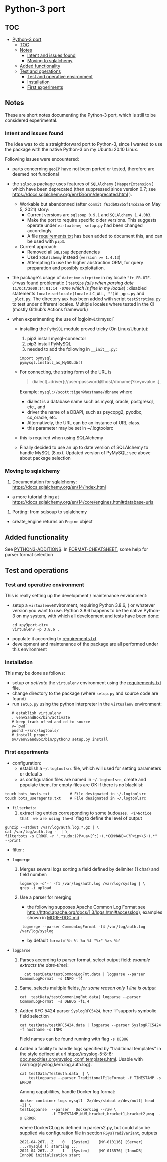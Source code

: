 # Python-3 port

## TOC
<!--TOC-->

- [Python-3 port](#python-3-port)
  - [TOC](#toc)
  - [Notes](#notes)
    - [Intent and issues found](#intent-and-issues-found)
    - [Moving to sqlalchemy](#moving-to-sqlalchemy)
  - [Added functionality](#added-functionality)
  - [Test and operations](#test-and-operations)
    - [Test and operative environment](#test-and-operative-environment)
    - [Installation](#installation)
    - [First experiments](#first-experiments)

<!--TOC-->

## Notes

These are short notes documenting the Python-3 port, which is still to
be considered experimental.

### Intent and issues found

The idea was to do a straightforward port to Python-3, since I wanted to
use the package with the native Python-3 on my Ubuntu 20.10 Linux.

Following issues were encountered:

- parts concerning `geoIP` have not been ported or tested, therefore are deemed
  not functional

- the `sqlsoup` package uses features of `SQLAlchemy`  ( `MapperExtension` ) which have 
  been deprecated (then suppressed since version 0.7; see
  https://docs.sqlalchemy.org/en/13/orm/deprecated.html ).
  + Workable but abandonned (after `commit f63db028b5f14cd2aa` on May 5, 2021) story:
    + Current versions are `sqlsoup 0.9.1` and  `SQLAlchemy 1.4.0b3`. 
    + Make the port to require specific older
      versions. This suggests operate under `virtualenv`; ` setup.py` had been changed
	  accordingly. 
    + A file [requirements.txt](./requirements.txt) has been added to document this, and
      can be used with `pip3`.
  + Current approach:
    + Removed all `SQLsoup` dependencies
	+ Used `SQLAlchemy` instead (`version >= 1.4.13`)
	+ Attempting to use the higher abstraction ORM, for query preparation and
	  possibly exploitation. 
  
- the package's usage of `datetime.strptime` in my locale `"fr_FR.UTF-8"`was found
  problematic ( `testQps` <I>fails when parsing date</I> `11/Oct/2000:14:01:14 -0700`
  <I>which is fine in my locale</I>) : 
  disabled statements `locale.setlocale(locale.LC_ALL, "")`in 
  `_qps.py` and `_plot.py`. 
  The directory `aux` has been added with script `testStrptime.py` to test 
  under different locales. Multiple locales where tested in the CI (mostly
  Github's Actions framework)
  
- when experimenting the use of ̀logjoin` with `mysql`
  + installing the `PyMySQL` module proved tricky (On Linux/Ubuntu):
    1. pip3 install mysql-connector
	1. pip3 install PyMySQL
	1. needed to add the following in `__init__.py`:
	~~~
	import pymysql
    pymysql.install_as_MySQLdb()
	~~~
	
  + For connecting, the string form of the URL is 
     > dialect[+driver]://user:password@host/dbname[?key=value..], 
	 
     Example: `mysql://scott:tiger@hostname/dbname`
	 where 
	 + dialect is a database name such as mysql, oracle, postgresql, etc., and
	 + driver the name of a DBAPI, such as psycopg2, pyodbc, cx_oracle, etc. 
	 + Alternatively, the URL can be an instance of URL class.
     + this parameter may be set in ~/.logtoolsrc

  + this is required when using SQLAlchemy

  + Finally decided to use an up to date version of SQLAlchemy to handle 
     MySQL (8.xx). Updated version of PyMySQL: see above about package selection 


### Moving to sqlalchemy

1. Documentation for sqlalchemy: https://docs.sqlalchemy.org/en/14/index.html 
  + a more tutorial thing at 
    https://docs.sqlalchemy.org/en/14/core/engines.html#database-urls
	
1. Porting: from sqlsoup to sqlalchemy
  + create_engine returns an `Engine` object 

## Added functionality

   See [PYTHON3-ADDITIONS](./PYTHON3-ADDITIONS.md). 
   In [FORMAT-CHEATSHEET](./FORMAT-CHEATSHEET.md), some help for parser format selection

## Test and operations
  
### Test and operative environment
 This is really setting up the development / maintenance environment:
 
 - setup a `virtualenv`environment, requiring Python 3.8.6, ( or whatever version 
   you want to use.  Python 3.8.6 happens to be the native Python-3 on my system,
   with which all development and tests have been done: 
   ```
   cd <py3port-dir>
   virtualenv -p 3.8.6 .
   ``` 
 - populate it according to [requirements.txt](./requirements.txt) 
 - development and maintenance of the package are all performed under this environment
 
### Installation
 
 This may be done as follows:

 - setup <I>or activate</I> the `virtualenv` environment using the 
   [requirements.txt](./requirements.txt) file.
 - change directory to the package (where `setup.py` and source code are found)
 - run `setup.py` using the python interpreter in the `virtualenv` environment:
 
  
```
   # establish virtualenv
   . venvSandBox/bin/activate
   # keep track of wd and cd to source
   v=`pwd`
   pushd ~/src/logtools/
   # install proper
   $v/venvSandBox/bin/python3 setup.py install
```

 ### First experiments
 
 - configuration: 
   - establish a  `~/.logtoolsrc` file, which will used for setting 
     parameters or defaults
   - as configuration files are named in   `~/.logtoolsrc`, create and populate them,
     for empty files are OK if there is no blacklist:
```
touch bots_hosts.txt         # File designated in ~/.logtoolsrc
touch bots_useragents.txt    # File designated in ~/.logtoolsrc
 ```
	 
 - `filterbots`: 
   1. extract log entries corresponding to some ̀sudo` uses. <I>Notice that 
   we are using the `-s` flag to define the level of output</I>
 ```
gunzip --stdout /var/log/auth.log.*.gz | \
cat /var/log/auth.log -  | \
filterbots -s ERROR -r ".*sudo:(?P<ua>[^:]+).*COMMAND=(?P<ip>\S+).*"  --print
 ```
 
  - filter :
  
  
  - `logmerge`
     1. Merges several logs sorting a field defined by delimiter (1 char) and field number:
          ```  
          logmerge -d'-' -f1 /var/log/auth.log /var/log/syslog | \
          grep -i upload
          ```
  
     2. Use a parser for merging 
	    -  the following supposes Apache Common Log Format
          see http://httpd.apache.org/docs/1.3/logs.html#accesslog), examples shown in
		  [MORE-DOC.md](./MORE-DOC.md) :
          ```
           logmerge --parser CommonLogFormat -f4 /var/log/auth.log /var/log/syslog
           ```
        - by default `format='%h %l %u %t "%r" %>s %b'`

   - `logparse` 
      1. Parses according to parser format, select output field: 
	     <I>example extracts the date-time)</I>:
         ```
           cat testData/testCommonLogFmt.data | logparse --parser CommonLogFormat  -s INFO -f4
	     ```
		 
	  2. Same, selects multiple fields, <I> for some reason only 1 line is output</I>
	   
         ```
		 cat  testData/testCommonLogFmt.data| logparse --parser CommonLogFormat  -s DEBUG -f1,4
         ```
		 
      3. Added RFC 5424 parser `SyslogRFC5424`, here ̀-f`supports symbolic field selection 

         ```
         cat testData/testRFC5424.data | logparse --parser SyslogRFC5424 -f hostname -s INFO
         ```
		 
		 Field names can be found running with flag `-s DEBUG`

      4. Added a facility to handle logs specified by "traditional templates" in the style
         defined at url https://rsyslog-5-8-6-doc.neocities.org/rsyslog_conf_templates.html.
		 Usable with /var/log/{syslog,kern.log,auth.log}.
		 ```
		 cat testData/TestAuth.data  | \
		     testLogparse --parser TraditionalFileFormat -f TIMESTAMP -s ERROR	
		 ```
         Among capabilities, handle Docker log format:
		 
		 ```
		 docker container logs mysql1  2>/dev/stdout >/dev/null| head -2| \
		 testLogparse  --parser   DockerCLog --raw \
		               -f TIMESTAMP,NUM,bracket,bracket1,bracket2,msg  -s ERROR
		 ```
		 where DockerCLog is defined in parsers2.py, but could also be supplied
		 via configuration file in section `RSysTradiVariant`, outputs
					   
		 ```
	     2021-04-26T...Z	0	[System]	[MY-010116]	[Server]	.../mysqld () starting ...
         2021-04-26T...Z	1	[System]	[MY-013576]	[InnoDB]	InnoDB initialization start	
		 ```
		
					   

